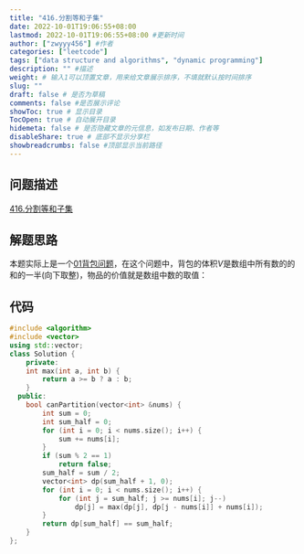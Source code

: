 ```yaml
---
title: "416.分割等和子集"
date: 2022-10-01T19:06:55+08:00
lastmod: 2022-10-01T19:06:55+08:00 #更新时间
author: ["zwyyy456"] #作者
categories: ["leetcode"]
tags: ["data structure and algorithms", "dynamic programming"]
description: "" #描述
weight: # 输入1可以顶置文章，用来给文章展示排序，不填就默认按时间排序
slug: ""
draft: false # 是否为草稿
comments: false #是否展示评论
showToc: true # 显示目录
TocOpen: true # 自动展开目录
hidemeta: false # 是否隐藏文章的元信息，如发布日期、作者等
disableShare: true # 底部不显示分享栏
showbreadcrumbs: false #顶部显示当前路径
---
```

## 问题描述
[416.分割等和子集](https://leetcode.cn/problems/partition-equal-subset-sum/)

## 解题思路
本题实际上是一个[01背包问题](https://zwyyy456.vercel.app/zh/posts/tech/01-pack-problem/)，在这个问题中，背包的体积$V$是数组中所有数的的和的一半(向下取整)，物品的价值就是数组中数的取值：

## 代码
```cpp
#include <algorithm>
#include <vector>
using std::vector;
class Solution {
    private:
    int max(int a, int b) {
        return a >= b ? a : b;
    }
  public:
    bool canPartition(vector<int> &nums) {
        int sum = 0;
        int sum_half = 0;
        for (int i = 0; i < nums.size(); i++) {
            sum += nums[i];
        }
        if (sum % 2 == 1)
            return false;
        sum_half = sum / 2;
        vector<int> dp(sum_half + 1, 0);
        for (int i = 0; i < nums.size(); i++) {
            for (int j = sum_half; j >= nums[i]; j--)
                dp[j] = max(dp[j], dp[j - nums[i]] + nums[i]);
        }
        return dp[sum_half] == sum_half;
    }
};
```

